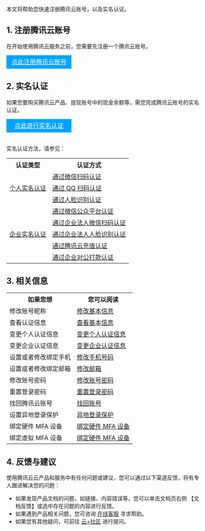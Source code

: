 本文将帮助您快速注册腾讯云账号，以及实名认证。

## 1. 注册腾讯云账号

在开始使用腾讯云服务之前，您需要先注册一个腾讯云账号。
<div style="background-color:#00A4FF; width: 170px; height: 35px; line-height:35px; text-align:center;"><a href="https://cloud.tencent.com/register?s_url=https%3A%2F%2Fcloud.tencent.com%2F" target="_blank"  style="color: white; font-size:16px;">点此注册腾讯云账号</a></div>

## 2. 实名认证

如果您要购买腾讯云产品、提现账号中的现金余额等，需您完成腾讯云账号的实名认证。

<div style="background-color:#00A4FF; width: 170px; height: 35px; line-height:35px; text-align:center;"><a href="https://console.cloud.tencent.com/developer/auth?s_url=https%3A%2F%2Fcloud.tencent.com%2F" target="_blank"  style="color: white; font-size:16px;">点此进行实名认证</a></div>
</br>

实名认证方法，请参见：
<table>
	<tr><th>认证类型</th><th>认证方式</th></tr>
	<tr><td rowspan=3><a href="https://cloud.tencent.com/document/product/378/56757">个人实名认证</a></td><td><a href="https://cloud.tencent.com/document/product/378/56758">通过微信扫码认证</a></td></tr>
	<tr><td><a href="https://cloud.tencent.com/document/product/378/56759">通过 QQ 扫码认证</a></td></td></tr>
	<tr><td><a href="https://cloud.tencent.com/document/product/378/56760">通过人脸识别认证</a></td></td></tr>
	<tr><td rowspan=5><a href="https://cloud.tencent.com/document/product/378/56761">企业实名认证</a></td><td><a href="https://cloud.tencent.com/document/product/378/56762">通过微信公众平台认证</a></td></td></tr>
	<tr><td><a href="https://cloud.tencent.com/document/product/378/56765">通过企业法人微信扫码认证</a></td></td></tr>
	<tr><td><a href="https://cloud.tencent.com/document/product/378/56766">通过企业法人人脸识别认证</a></td></td></tr>
	<tr><td><a href="https://cloud.tencent.com/document/product/378/56763">通过腾讯云充值认证</a></td></td></tr>
	<tr><td><a href="https://cloud.tencent.com/document/product/378/56764">通过企业对公打款认证</a></td></td></tr>
</table>


## 3. 相关信息

<table>
	<tr><th>如果您想</th><th>您可以阅读</th></tr>
	<tr><td>修改账号昵称</td><td><a href="https://cloud.tencent.com/document/product/378/55641">修改基本信息</a></td></tr>
	<tr><td>查看认证信息</td><td><a href="https://cloud.tencent.com/document/product/378/11245">查看基本信息</a></td></tr>
	<tr><td>变更个人认证信息</td><td><a href="https://cloud.tencent.com/document/product/378/34075">变更个人认证信息</a></td></tr>
	<tr><td>变更企业认证信息</td><td><a href="https://cloud.tencent.com/document/product/378/43087">变更企业认证信息</a></td></tr>
	<tr><td>设置或者修改绑定手机</td><td><a href="https://cloud.tencent.com/document/product/378/43092">修改手机号码</a></td></tr>
	<tr><td>设置或者修改绑定邮箱</td><td><a href="https://cloud.tencent.com/document/product/378/43087">修改邮箱</a></td></tr>
	<tr><td>修改账号密码</td><td><a href="https://cloud.tencent.com/document/product/378/14623">修改账号密码</a></td></tr>
	<tr><td>重置登录密码</td><td><a href="https://cloud.tencent.com/document/product/378/43095">重置登录密码</a></td></tr>
	<tr><td>找回腾讯云账号</td><td><a href="https://cloud.tencent.com/document/product/378/43096">找回账号</a></td></tr>
	<tr><td>设置异地登录保护</td><td><a href="https://cloud.tencent.com/document/product/378/43101">异地登录保护</a></td></tr>
	<tr><td>绑定硬件 MFA 设备</td><td><a href="https://cloud.tencent.com/document/product/378/55648">绑定硬件 MFA 设备</a></td></tr>
	<tr><td>绑定虚拟 MFA 设备</td><td><a href="https://cloud.tencent.com/document/product/378/55649">绑定硬件 MFA 设备</a></td></tr>
</table>

## 4. 反馈与建议

使用腾讯云云产品和服务中有任何问题或建议，您可以通过以下渠道反馈，将有专人跟进解决您的问题：
- 如果发现产品文档的问题，如链接、内容错误等，您可以单击文档页右侧 【文档反馈】或选中存在问题的内容进行反馈。
- 如果遇到产品相关问题，您可咨询 [在线客服](https://cloud.tencent.com/act/event/Online_service) 寻求帮助。
- 如果您有其他疑问，可前往 [云+社区](https://cloud.tencent.com/developer/tag/105) 进行提问。
